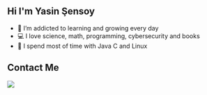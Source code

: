 ## Hi I'm Yasin Şensoy 


-  🌱 I’m addicted to learning and growing every day
-  💻 I love science, math, programming, cybersecurity and books
-  🚀 I spend most of  time with Java C and Linux


 ## Contact Me 
 
<a href="https://www.linkedin.com/in/yasin-%C5%9F-01457318a/"><img src="https://img.shields.io/badge/linkedin-%230077B5.svg?&style=for-the-badge&logo=linkedin&logoColor=white" /></a>
 

